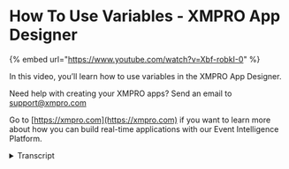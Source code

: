 # How To Use Variables - XMPRO App Designer
{% embed url="https://www.youtube.com/watch?v=Xbf-robkI-0" %}

In this video, you’ll learn how to use variables in the XMPRO App Designer.

Need help with creating your XMPRO apps? Send an email to support@xmpro.com

Go to [https://xmpro.com](https://xmpro.com) if you want to learn more about how you can build real-time applications with our Event Intelligence Platform.
<details>
<summary>Transcript</summary>welcome to another training video from

example today we're looking at app

designer variables

so let's get started in app designer

variable can be used for capturing the

user input

or you can use variable to calculate or

transform the data using the inspection

over here i already create a simple app

that contains two pages

the landing page to capture the new

customer details in the other page to

display

all the new customer to now

we're going to type the first name and

last name

and hit the submit button then we'll

navigate to the customer list

as you can see there's no new customer

being inserted because

there's no variable being set up yet

now we're going to add invert and see

how we can achieve that

to add a variable you can go to the page

data tab

of the page and click the pass button

right here

now give namely a new variable

and we can choose the data type we keep

it in a string

and you can see there's two modes of

variable

one is failure once an expression and

witness we direction before

the expression is useful to calculate or

transform the data

so we keep it as value

another one for last name

now we're going to bind those variables

to the values of the textbox

and now we're going to add a new action

to

ancestors new information to database

let me choose insert in here and add a

new

override frame values

again you choose the variable from here

and now we're going to show you the

changes in action

so let's type the

and name the submit button

now we see the new customer drone there

is being inserted into the database

now i'm going to show you

um the expression of variables

in this app we have two text box

and one text block to show the result

so in here just add two numbers in here

so type five and four

you see we show line so now we're going

to show you how we configure that

in the page data you see there's three

variables

the first two is value and the result is

expression

you see we have adding two variable

together variable one plus variable two

and this is variable in after design

thank you for watching
</details>